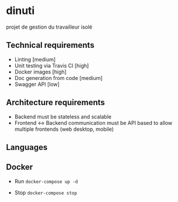 # dinuti
projet de gestion du travailleur isolé

## Technical requirements

* Linting [medium]
* Unit testing via Travis CI [high]
* Docker images [high]
* Doc generation from code [medium]
* Swagger API [low]

## Architecture requirements 

* Backend must be stateless and scalable
* Frontend <-> Backend communication must be API based to allow multiple frontends (web desktop, mobile)

## Languages

## Docker

* Run
```docker-compose up -d```

* Stop
```docker-compose stop```
